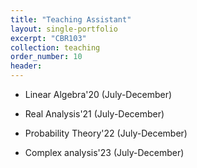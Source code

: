 ```yaml
---
title: "Teaching Assistant"
layout: single-portfolio
excerpt: "CBR103"
collection: teaching
order_number: 10
header: 
---
```


* Linear Algebra'20 (July-December)

* Real Analysis'21 (July-December)

* Probability Theory'22 (July-December)

* Complex analysis'23 (July-December)




